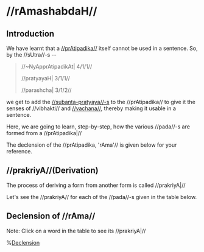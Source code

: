 # //rAmashabdaH//

## Introduction

We have learnt that a
[//prAtipadika//](#/shadlinga-prakaranam/general/praatipadika) itself
cannot be used in a sentence. So, by the //sUtra//-s --

> //~NyApprAtipadikAt| 4/1/1//
>
> //pratyayaH| 3/1/1//
>
> //parashcha| 3/1/2//

we get to add the
[//subanta-pratyaya//-s](#/shadlinga-prakaranam/general/subanta-pratyayah)
to the //prAtipadika// to give it the senses of //vibhakti// and
[//vachana//](#/shadlinga-prakaranam/general/vachanani), thereby making
it usable in a sentence.

<!--
  We also learnt that this process of forming usable forms (//pada//-s) from a
  //prAtipadika// is called as **Declension** in English.
-->

Here, we are going to learn, step-by-step, how the various //pada//-s
are formed from a //prAtipadika|//

The declension of the //prAtipadika, 'rAma'// is given below for your
reference.

## //prakriyA//(Derivation)

The process of deriving a form from another form is called //prakriyA|//

Let's see the //prakriyA// for each of the //pada//-s given in the table
below.

## Declension of //rAma//

Note: Click on a word in the table to see its //prakriyA|//

%[Declension](#/shadlinga-prakaranam/raama-sabdah/0-table)
<!--stackedit_data:
eyJoaXN0b3J5IjpbMTk1NTAzMTAzOF19
-->